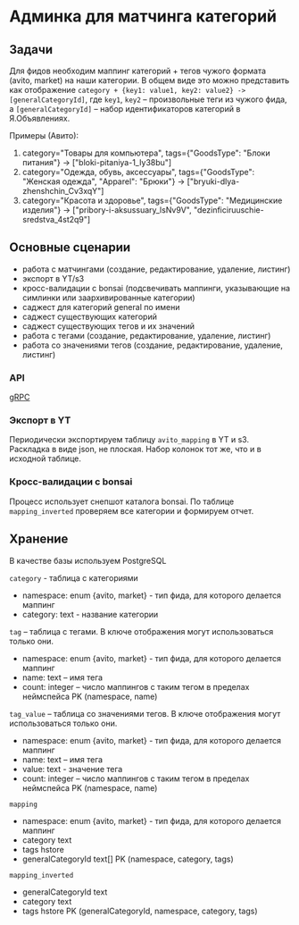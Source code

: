# Админка для матчинга категорий

## Задачи
Для фидов необходим маппинг категорий + тегов чужого формата (avito, market) на наши категории.
В общем виде это можно представить как отображение `category + {key1: value1, key2: value2} -> [generalCategoryId]`, 
где `key1`, `key2` – произвольные теги из чужого фида, а `[generalCategoryId]` – набор идентификаторов категорий в Я.Объявлениях.

Примеры (Авито):
1) category="Товары для компьютера", tags={"GoodsType": "Блоки питания"} -> ["bloki-pitaniya-1_Iy38bu"]
2) category="Одежда, обувь, аксессуары", tags={"GoodsType": "Женская одежда", "Apparel": "Брюки"} -> ["bryuki-dlya-zhenshchin_Cv3xqY"] 
3) category="Красота и здоровье", tags={"GoodsType": "Медицинские изделия"} -> ["pribory-i-aksussuary_lsNv9V", "dezinficiruuschie-sredstva_4st2q9"]

## Основные сценарии
- работа с матчингами (создание, редактирование, удаление, листинг)
- экспорт в YT/s3
- кросс-валидации с bonsai (подсвечивать маппинги, указывающие на симлинки или заархивированные категории)
- саджест для категорий general по имени
- саджест существующих категорий
- саджест существующих тегов и их значений
- работа с тегами (создание, редактирование, удаление, листинг)
- работа со значениями тегов (создание, редактирование, удаление, листинг)

### API
[gRPC](../../schema-registry/proto/general/category_matcher/api.proto)

### Экспорт в YT
Периодически экспортируем таблицу `avito_mapping` в YT и s3.
Раскладка в виде json, не плоская. Набор колонок тот же, что и в исходной таблице.

### Кросс-валидации с bonsai
Процесс использует снепшот каталога bonsai.
По таблице `mapping_inverted` проверяем все категории и формируем отчет.

## Хранение
В качестве базы используем PostgreSQL

`category` - таблица с категориями
  - namespace: enum {avito, market} - тип фида, для которого делается маппинг
  - category: text - название категории

`tag` – таблица с тегами. В ключе отображения могут использоваться только они.
  - namespace: enum {avito, market} - тип фида, для которого делается маппинг
  - name: text – имя тега
  - count: integer – число маппингов с таким тегом в пределах неймспейса
  PK (namespace, name)
  
`tag_value` – таблица со значениями тегов. В ключе отображения могут использоваться только они.
  - namespace: enum {avito, market} - тип фида, для которого делается маппинг
  - name: text – имя тега
  - value: text - значение тега
  - count: integer – число маппингов с таким тегом в пределах неймспейса
   PK (namespace, name)  
  
`mapping`
  - namespace: enum {avito, market} - тип фида, для которого делается маппинг
  - category text
  - tags hstore
  - generalCategoryId text[]
  PK (namespace, category, tags)
  
`mapping_inverted`
  - generalCategoryId text
  - category text
  - tags hstore
  PK (generalCategoryId, namespace, category, tags)  
    